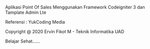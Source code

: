 
Aplikasi Point Of Sales Menggunakan Framework Codeigniter 3 dan Tamplate Admin Lte

Referensi : YukCoding Media

Copyright @ 2020 Ervin Fikot M - Teknik Informatika UAD

Belajar Sehat......
